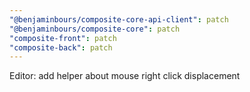 ```yaml
---
"@benjaminbours/composite-core-api-client": patch
"@benjaminbours/composite-core": patch
"composite-front": patch
"composite-back": patch
---
```


Editor: add helper about mouse right click displacement
